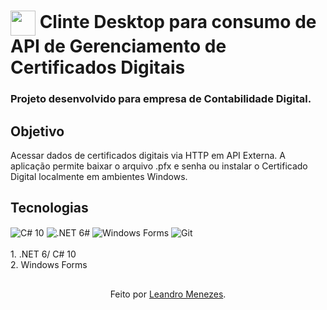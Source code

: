 <h1>
    <img align="center" width="40px" src="https://seeklogo.com/images/C/c-sharp-logo-B904AC0EA0-seeklogo.com.png"></a>
    <span>Clinte Desktop para consumo de API de Gerenciamento de Certificados Digitais</span>
</h1>

### Projeto desenvolvido para empresa de Contabilidade Digital.

## Objetivo
Acessar dados de certificados digitais via HTTP em API Externa. A aplicação permite baixar o arquivo .pfx e senha ou instalar o Certificado Digital localmente em ambientes Windows.

## Tecnologias
<div style="display: inline_block">
  <img align="center" alt="C# 10" src="https://img.shields.io/badge/C%23-239120?style=for-the-badge&logo=c-sharp&logoColor=white" />
  <img align="center" alt=".NET 6#" src="https://img.shields.io/badge/.NET-5C2D91?style=for-the-badge&logo=.net&logoColor=white" />
  <img align="center" alt="Windows Forms" src="https://img.shields.io/badge/Microsoft-666666?style=for-the-badge&logo=microsoft&logoColor=white" />
  <img align="center" alt="Git" src="https://img.shields.io/badge/GIT-E44C30?style=for-the-badge&logo=git&logoColor=white" />
</div>
<br/>
1. .NET 6/ C# 10
<br/>
2. Windows Forms

##
<div align="center">Feito por <a href="https://github.com/Leandromenezes81">Leandro Menezes</a>.</div>
